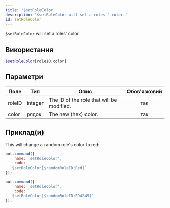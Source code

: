 ```yaml
---
title: '$setRoleColor'
description: '$setRoleColor will set a roles'' color.'
id: setRoleColor
---
```


`$setRoleColor` will set a roles' color.

## Використання

```php
$setRoleColor[roleID;color]
```

## Параметри

| Поле   | Тип     | Опис                                      | Обов'язковий |
| ------ | ------- | ----------------------------------------- |:------------:|
| roleID | integer | The ID of the role that will be modified. |     так      |
| color  | рядок   | The new (hex) color.                      |     так      |

## Приклад(и)

This will change a random role's color to red:

```javascript
bot.command({
    name: 'setRoleColor',
    code: `
   $setRoleColor[$randomRoleID;Red]`
});
```

```javascript
bot.command({
    name: 'setRoleColor',
    code: `
   $setRoleColor[$randomRoleID;ED4245]`
});
```